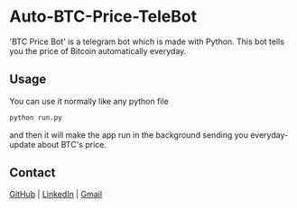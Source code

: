 # Auto-BTC-Price-TeleBot
'BTC Price Bot' is a telegram bot which is made with Python. This bot tells you the price of Bitcoin automatically everyday. 

## Usage
You can use it normally like any python file
```bash
python run.py
```
and then it will make the app run in the background sending you everyday-update about BTC's price.
 
## Contact
[GitHub](https://github.com/mosaabg) | 
[LinkedIn](https://www.linkedin.com/in/mosaabgamal) | 
[Gmail](mailto:mosaabgamal0@gmail.com)
